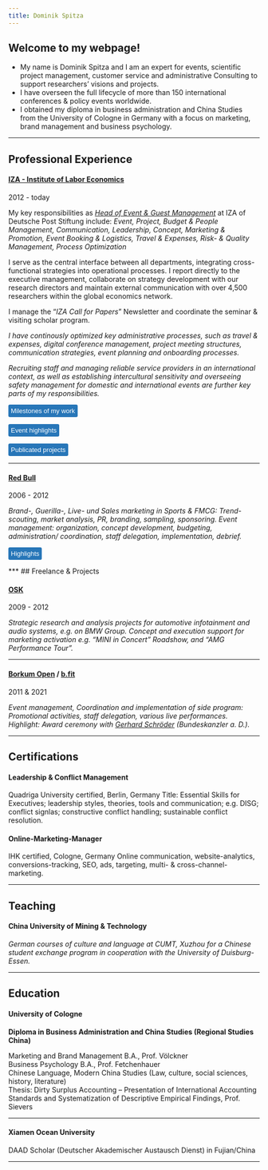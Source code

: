 ```yaml
---
title: Dominik Spitza
---
```


## Welcome to my webpage!

- My name is Dominik Spitza and I am an expert for events, scientific project management, customer service and administrative Consulting to support researchers’ visions and projects.
- I have overseen the full lifecycle of more than 150 international conferences & policy events worldwide. 
- I obtained my diploma in business administration and China Studies from the University of Cologne in Germany with a focus on marketing, brand management and business psychology.

***

## Professional Experience 


####  [IZA - Institute of Labor Economics](https://www.iza.org/)
2012 - today

My key responsibilities as <i>[Head of Event & Guest Management](https://www.iza.org/person/8053/dominik-spitza)</i> at IZA of Deutsche Post Stiftung include: <i>Event, Project, Budget & People Management, Communication, Leadership, Concept, Marketing & Promotion, Event Booking & Logistics, Travel & Expenses, Risk- & Quality Management, Process Optimization</i>

I serve as the central interface between all departments, integrating cross-functional strategies into operational processes. I report directly to the executive management, collaborate on strategy development with our research directors and maintain external communication with over 4,500 researchers within the global economics network.

I manage the “<i>IZA Call for Papers</i>” Newsletter and coordinate the seminar & visiting scholar program.

*I have continously optimized key administrative processes, such as travel & expenses, digital conference management, project meeting structures, communication strategies, event planning and onboarding processes.*

*Recruiting staff and managing reliable service providers in an international context, as well as establishing intercultural sensitivity and overseeing safety management for domestic and international events are further key parts of my responsibilities.*


<button class="show-button" onclick="toggleAbstract('abstract_click_search_scope')">Milestones of my work</button>
<div id="abstract_click_search_scope" class="abstract">
<ul><li>2023: I have spearheaded the conceptualization, development and implementation of a web-based guest management system as part of the "digitalization of recurring processes".</li>
<li>2022: I held the overall project management role for a change management process, redesigning over 800 event landing pages, enhancing external communication, user experience and design consistency. </li>
<li>2021: My team was responsible for nationwide communication with 150 federal employment agencies as part of a research project commissioned by the Federal Ministry (BMAS).</li>
<li>2020: My team introduced online and hybrid events in record time, using state-of-the-art technology.</li></ul></div>

<button class="show-button" onclick="toggleAbstract('abstract_click_monopsony')">Event highlights</button>
<div id="abstract_click_monopsony" class="abstract">
<ul><li><a href="https://newsroom.iza.org/en/archive/news/iza-25th-anniversary-event-in-berlin/">IZA 25th anniversary event in Berlin</a>: Successful international research conference and policy panel on the German labor market with <a href="https://www.bundesregierung.de/breg-en/federal-cabinet/1988638-1988638">Hubertus Heil</a> (German Federal Minister of Labor and Social Affairs), <a href="https://www.sachverstaendigenrat-wirtschaft.de/en/about-us/council-members/prof-dr-monika-schnitzer.html">Monika Schnitzer</a> (Chair of the German Council of Economic Experts), <a href="https://www.iza.org/people/fellows/1348/uta-schonberg">Uta Schönberg</a> (University College London) and <a href="https://www.hks.harvard.edu/faculty/jason-furman">Jason Furman</a> (Harvard Kennedy School), moderated by <a href="https://mediadirectory.economist.com/people/christian-odendahl/">Christian Odendahl</a> (The Economist).</li>
<li>World Bank and UK Aid (DFID/FCDO) Development Conferences | in Bonn, Lima, New Delhi, W. DC, Addis Ababa, Lusaka, Dhaka, Nairobi, London</li> 
<li>24th EALE Conference 2012 | <i>WCCB (former House of Representatives, Bonn)</i></li> 
<li>AEA ASSA Meetings: receptions, press booth| <i>in Boston, San Diego, Philadelphia</i></li> 
<li>Topic Workshops | <i>Environment, Climate, Education, Migration, Gender, Data</i></li> 
<li>Policy Workshops | <i>OECD, European Commission, BMAS & BMFSFJ</i></li> 
<li><a href="https://conference.iza.org/conference_files/SummerSchool_2023/program">IZA Summer Schools</a> | <i>Berlin, Bonn, DHL Management Center in Buch am Ammersee</i></li> 
<li>Tower Talks at Deutsche Post | <i>with <a href="https://www.bundeskanzler.de/bk-en/friedrich-merz">Friedrich Merz</a>, Anke Hassel, Wolfgang Clement, Angela Titzrath, Aiman Mazyek, Reiner Hoffmann, Annegret Schnell</i></li></ul></div>

<button class="show-button" onclick="toggleAbstract('abstract_click_occ_mob')">Publicated projects</button>
<div id="abstract_click_occ_mob" class="abstract">
BMAS Researchreports 2021-2024 (German) 
<ul><li><a href="https://www.bmas.de/DE/Service/Publikationen/Forschungsberichte/fb-587-arbeitsmarktpolitische-integrationsma%C3%9Fnahmen-gefluechtete.html">Begleitevaluation der arbeitsmarktpolitischen Integrationsmaßnahmen für Geflüchtete</a></li>
<li><a href="https://www.bmas.de/DE/Service/Publikationen/Forschungsberichte/fb-570-6-arbeitssituation-belastungsempfinden-corona-pandemie-juni-2021.html?cms_documentType_=pbbook&cms_showNoDocType=true&cms_templateQueryString=arbeitssituation-belastungsempfinden-corona-pandemie.html">Arbeitssituation und Belastungsempfinden im Kontext der Corona-Pandemie</a></li>
<li><a href="https://www.bmas.de/DE/Service/Publikationen/Forschungsberichte/fb-635-evaluation-berufsbezogene-deutschsprachfoerderung-45a-aufenthg.html">Evaluation der berufsbezogenen Deutschsprachförderung</a></li>
</ul>
</div>

***

#### [Red Bull](https://www.redbull.com/de-de)
2006 - 2012

*Brand-, Guerilla-, Live- und Sales marketing in Sports & FMCG: Trend-scouting, market analysis, PR, branding, sampling, sponsoring. Event management: organization, concept development, budgeting, administration/ coordination, staff delegation, implementation, debrief.*

<button class="show-button" onclick="toggleAbstract('abstract_click_rb')">Highlights</button>
<div id="abstract_click_rb" class="abstract">
<ul><li>“Rock am Ring” (2008 – 2011)</li>
    <li>“Gravity Challenge” (2007)</li>
    <li>“Flugtag” (2006).</li>
    <li>"Can you make it?" (2008)</li></ul>
</div>
***
## Freelance & Projects

#### [OSK](https://www.osk.de/) 
2009 - 2012

*Strategic research and analysis projects for automotive infotainment and audio systems, e.g. on BMW Group. Concept and execution support for marketing activation e.g. “MINI in Concert” Roadshow, and “AMG Performance Tour”.*

***

#### [Borkum Open](https://www.borkum-open.de/) / [b.fit](https://www.bfit.net/) 
2011 & 2021

*Event management, Coordination and implementation of side program: Promotional activities, staff delegation, various live performances. 
Highlight: Award ceremony with <a href="https://www.bundeskanzler.de/bk-en/chancellery/federal-chancellors-since-1949/gerhard-schroeder">Gerhard Schröder</a> (Bundeskanzler a. D.).*

***

## Certifications

#### Leadership & Conflict Management

Quadriga University certified, Berlin, Germany
Title: Essential Skills for Executives; leadership styles, theories, tools and communication; e.g. DISG; conflict signlas; constructive conflict handling; sustainable conflict resolution.


#### Online-Marketing-Manager

IHK certified, Cologne, Germany
Online communication, website-analytics, conversions-tracking, SEO, ads, targeting, multi- & cross-channel-marketing.

***

## Teaching

#### China University of Mining & Technology 
*German courses of culture and language at CUMT, Xuzhou for a Chinese student exchange program in cooperation with the University of Duisburg-Essen.*

***

## Education

#### University of Cologne
<b>Diploma in Business Administration and China Studies (Regional Studies China)</b>

Marketing and Brand Management B.A., Prof. Völckner<br>
Business Psychology B.A., Prof. Fetchenhauer<br>
Chinese Language, Modern China Studies (Law, culture, social sciences, history, literature)<br>
Thesis: Dirty Surplus Accounting – Presentation of International Accounting Standards and Systematization of Descriptive Empirical Findings, Prof. Sievers
 
***

#### Xiamen Ocean University
DAAD Scholar (Deutscher Akademischer Austausch Dienst) in Fujian/China 


***
<script>
    // JavaScript function to toggle visibility
    function toggleAbstract(id) {
        const abstract = document.getElementById(id);
        if (abstract.style.display === "none" || abstract.style.display === "") {
            abstract.style.display = "block";
             gtag('event', id);
        } else {
            abstract.style.display = "none";
        }
    }
</script>

<style>
    /* CSS for styling */
    .abstract {
        display: none; /* Abstracts are hidden by default */
        margin: 10px 0;
        padding: 10px;
        background-color: #f9f9f9;
        border: 1px solid #ddd;
    }
    .show-button {
        cursor: pointer;
        background-color: #2776b8;
        color: white;
  padding: 5px;
  border: none;
  border-radius: 3px;
  font-size: 13px;
      }
      
   .show-button:hover {
        background-color: #0056b3;
    }
</style>
